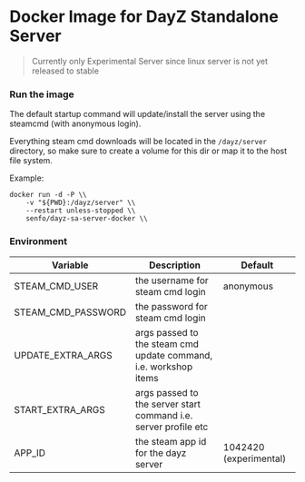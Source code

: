 # Docker Image for DayZ Standalone Server

> Currently only Experimental Server since linux server is not yet released to stable

### Run the image

The default startup command will update/install the server using the steamcmd (with anonymous login).

Everything steam cmd downloads will be located in the `/dayz/server` directory, so make sure to create a volume for this dir or map it to the host file system.

Example:
```
docker run -d -P \\
    -v "${PWD}:/dayz/server" \\
    --restart unless-stopped \\
    senfo/dayz-sa-server-docker \\
```

### Environment

| Variable | Description | Default |
| --- | --- | --- |
| STEAM_CMD_USER | the username for steam cmd login | anonymous |
| STEAM_CMD_PASSWORD | the password for steam cmd login | |
| UPDATE_EXTRA_ARGS | args passed to the steam cmd update command, i.e. workshop items | |
| START_EXTRA_ARGS | args passed to the server start command i.e. server profile etc | |
| APP_ID | the steam app id for the dayz server | 1042420 (experimental) |
